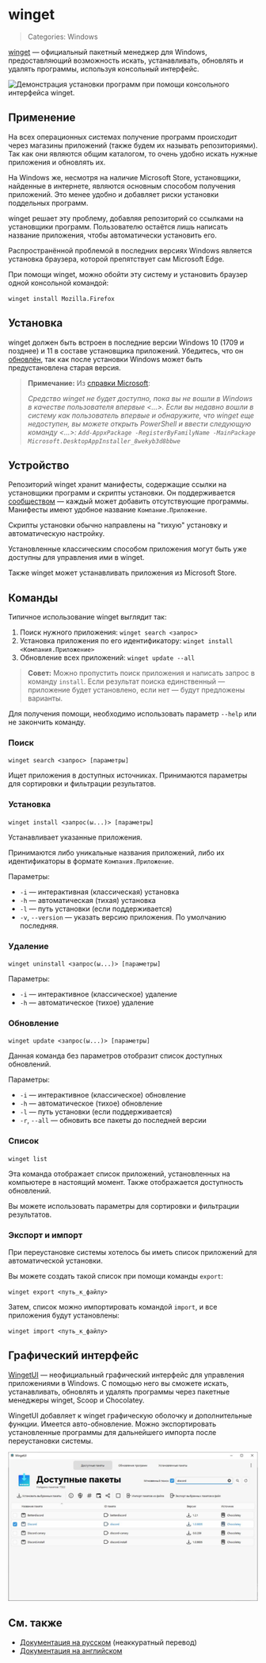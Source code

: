 # winget
> Categories: Windows

[winget](https://github.com/microsoft/winget-cli) — официальный пакетный
менеджер для Windows, предоставляющий возможность искать, устанавливать,
обновлять и удалять программы, используя консольный интерфейс.

![Демонстрация установки программ при помощи консольного интерфейса
winget.](/media/winget.jpg)

## Применение

На всех операционных системах получение программ происходит через магазины
приложений (также будем их называть репозиториями). Так как они являются общим
каталогом, то очень удобно искать нужные приложения и обновлять их.

На Windows же, несмотря на наличие Microsoft Store, установщики, найденные в
интернете, являются основным способом получения приложений. Это менее удобно и
добавляет риски установки поддельных программ.

winget решает эту проблему, добавляя репозиторий со ссылками на установщики
программ. Пользователю остаётся лишь написать название приложения, чтобы
автоматически установить его.

Распространённой проблемой в последних версиях Windows является установка
браузера, которой препятствует сам Microsoft Edge.

При помощи winget, можно обойти эту систему и установить браузер одной
консольной командой:

`winget install Mozilla.Firefox`

## Установка

winget должен быть встроен в последние версии Windows 10 (1709 и позднее) и 11 в
составе установщика приложений. Убедитесь, что он
[обновлён](https://www.microsoft.com/p/app-installer/9nblggh4nns1#activetab=pivot:overviewtab),
так как после установки Windows может быть предустановлена старая версия.

> **Примечание:**
> Из [справки Microsoft](https://learn.microsoft.com/ru-ru/windows/package-manager/winget/#install-winget):
>
> *Средство winget не будет доступно, пока вы не вошли в Windows в качестве
> пользователя впервые <...>. Если вы недавно вошли в систему как пользователь
> впервые и обнаружите, что winget еще недоступен, вы можете открыть PowerShell
> и ввести следующую команду <...>:
> `Add-AppxPackage -RegisterByFamilyName -MainPackage Microsoft.DesktopAppInstaller_8wekyb3d8bbwe`*

## Устройство

Репозиторий winget хранит манифесты, содержащие ссылки на установщики программ и
скрипты установки. Он поддерживается
[сообществом](https://github.com/microsoft/winget-pkgs) — каждый может добавить
отсутствующие программы. Манифесты имеют удобное название `Компание.Приложение`.

Скрипты установки обычно направлены на "тихую" установку и автоматическую
настройку.

Установленные классическим способом приложения могут быть уже доступны для
управления ими в winget.

Также winget может устанавливать приложения из Microsoft Store.

## Команды

Типичное использование winget выглядит так:

1. Поиск нужного приложения: `winget search <запрос>`
2. Установка приложения по его идентификатору: `winget install
<Компания.Приложение>`
3. Обновление всех приложений: `winget update --all`

> **Совет:** Можно пропустить поиск приложения и написать запрос в команду
> `install`. Если результат поиска единственный — приложение будет установлено,
> если нет — будут предложены варианты.

Для получения помощи, необходимо использовать параметр `--help`
или не закончить команду.

### Поиск

`winget search <запрос> [параметры]`

Ищет приложения в доступных источниках. Принимаются параметры для сортировки
и фильтрации результатов.

### Установка

`winget install <запрос(ы...)> [параметры]`

Устанавливает указанные приложения.

Принимаются либо уникальные названия приложений, либо их идентификаторы в
формате `Компания.Приложение`.

Параметры:

- `-i` — интерактивная (классическая) установка
- `-h` — автоматическая (тихая) установка
- `-l` — путь установки (если поддерживается)
- `-v`, `--version` — указать версию приложения. По умолчанию последняя.

### Удаление

`winget uninstall <запрос(ы...)> [параметры]`

Параметры:

- `-i` — интерактивное (классическое) удаление
- `-h` — автоматическое (тихое) удаление

### Обновление

`winget update <запрос(ы...)> [параметры]`

Данная команда без параметров отобразит список доступных обновлений.

Параметры:

- `-i` — интерактивное (классическое) обновление
- `-h` — автоматическое (тихое) обновление
- `-l` — путь установки (если поддерживается)
- `-r`, `--all` — обновить все пакеты до последней версии

### Список

`winget list`

Эта команда отображает список приложений, установленных на компьютере в
настоящий момент. Также отображается доступность обновлений.

Вы можете использовать параметры для сортировки и фильтрации результатов.

### Экспорт и импорт

При переустановке системы хотелось бы иметь список приложений для
автоматической установки.

Вы можете создать такой список при помощи команды `export`:

`winget export <путь_к_файлу>`

Затем, список можно импортировать командой `import`, и все приложения будут
установлены:

`winget import <путь_к_файлу>`

## Графический интерфейс

[WingetUI](https://www.marticliment.com/wingetui) — неофициальный графический
интерфейс для управления приложениями в Windows. С помощью него вы сможете
искать, устанавливать, обновлять и удалять программы через пакетные менеджеры
winget, Scoop и Chocolatey.

WingetUI добавляет к winget графическую оболочку и дополнительные функции.
Имеется авто-обновление. Можно экспортировать установленные программы для
дальнейшего импорта после переустановки системы.

![Демонстрация программы WingetUI](/media/winget_ui.jpg)

## См. также

- [Документация на русском](https://learn.microsoft.com/ru-ru/windows/package-manager/winget)
(неаккуратный перевод)
- [Документация на английском](https://learn.microsoft.com/en-us/windows/package-manager/winget)
